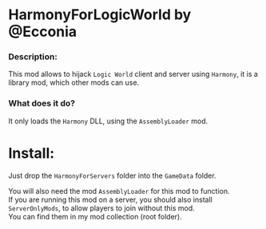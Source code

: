# HarmonyForLogicWorld by @Ecconia

### Description:

This mod allows to hijack `Logic World` client and server using `Harmony`, it is a library mod, which other mods can use.

### What does it do?

It only loads the `Harmony` DLL, using the `AssemblyLoader` mod.

# Install:

Just drop the `HarmonyForServers` folder into the `GameData` folder.

You will also need the mod `AssemblyLoader` for this mod to function.\
If you are running this mod on a server, you should also install `ServerOnlyMods`, to allow players to join without this mod.\
You can find them in my mod collection (root folder).

